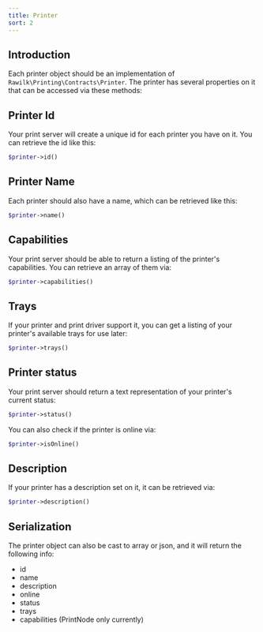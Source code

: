 ```yaml
---
title: Printer
sort: 2
---
```


## Introduction

Each printer object should be an implementation of `Rawilk\Printing\Contracts\Printer`. The printer has several properties on it that can
be accessed via these methods:

## Printer Id

Your print server will create a unique id for each printer you have on it. You can retrieve the id like this:

```php
$printer->id()
```

## Printer Name

Each printer should also have a name, which can be retrieved like this:

```php
$printer->name()
```

## Capabilities

Your print server should be able to return a listing of the printer's capabilities. You can retrieve an array of them via:

```php
$printer->capabilities()
```

## Trays

If your printer and print driver support it, you can get a listing of your printer's available trays for use later:

```php
$printer->trays()
```

## Printer status

Your print server should return a text representation of your printer's current status:

```php
$printer->status()
```

You can also check if the printer is online via:

```php
$printer->isOnline()
```

## Description

If your printer has a description set on it, it can be retrieved via:

```php
$printer->description()
```

## Serialization

The printer object can also be cast to array or json, and it will return the following info:

-   id
-   name
-   description
-   online
-   status
-   trays
-   capabilities (PrintNode only currently)

